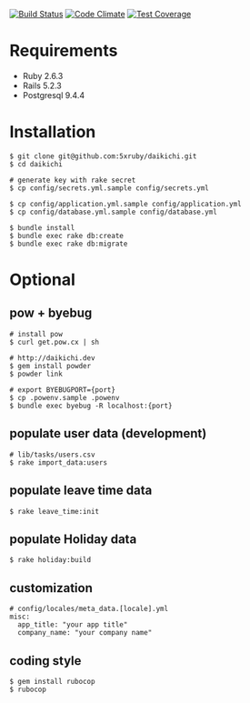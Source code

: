 [![Build Status](https://travis-ci.org/5xRuby/daikichi.svg?branch=development)](https://travis-ci.org/5xRuby/daikichi) [![Code Climate](https://codeclimate.com/github/5xRuby/daikichi/badges/gpa.svg)](https://codeclimate.com/github/5xRuby/daikichi) [![Test Coverage](https://codeclimate.com/github/5xRuby/daikichi/badges/coverage.svg)](https://codeclimate.com/github/5xRuby/daikichi/coverage)
# Requirements

* Ruby 2.6.3
* Rails 5.2.3
* Postgresql 9.4.4

# Installation

```
$ git clone git@github.com:5xruby/daikichi.git
$ cd daikichi

# generate key with rake secret
$ cp config/secrets.yml.sample config/secrets.yml

$ cp config/application.yml.sample config/application.yml
$ cp config/database.yml.sample config/database.yml

$ bundle install
$ bundle exec rake db:create
$ bundle exec rake db:migrate
```

# Optional


## pow + byebug

```
# install pow
$ curl get.pow.cx | sh

# http://daikichi.dev
$ gem install powder
$ powder link

# export BYEBUGPORT={port}
$ cp .powenv.sample .powenv
$ bundle exec byebug -R localhost:{port}
```

## populate user data (development)

```
# lib/tasks/users.csv
$ rake import_data:users
```

## populate leave time data

```
$ rake leave_time:init
```

## populate Holiday data

```
$ rake holiday:build
```

## customization

```
# config/locales/meta_data.[locale].yml
misc:
  app_title: "your app title"
  company_name: "your company name"
```

## coding style

```
$ gem install rubocop
$ rubocop
```
